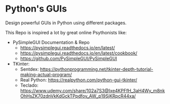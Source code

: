 # Python's GUIs
Design powerful GUIs in Python using different packages.

This Repo is inspired a lot by great online Psythonists like:
- PySimpleGUI Documentation & Repo
    - https://pysimplegui.readthedocs.io/en/latest/
    - https://pysimplegui.readthedocs.io/en/latest/cookbook/
    - https://github.com/PySimpleGUI/PySimpleGUI
- TKinter:
    - Sentdex: https://pythonprogramming.net/tkinter-depth-tutorial-making-actual-program/
    - Real Python: https://realpython.com/python-gui-tkinter/
    - Teclado: https://www.udemy.com/share/102a7S3@Ixe4KPFfH_3aH4Wy_m8nkOhHsZK70zdnVkKdGckTPpdfov_AW_p19SjKRpcR44xa/